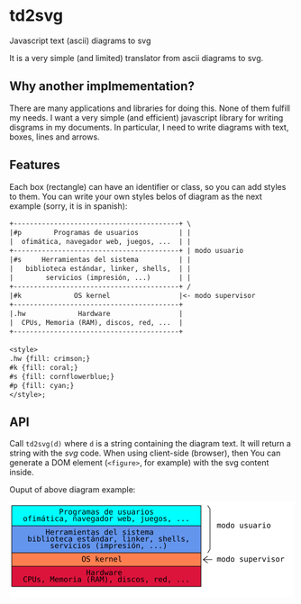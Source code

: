 # td2svg
Javascript text (ascii) diagrams to svg

It is a very simple (and limited) translator from ascii diagrams to svg.

## Why another implmementation?

There are many applications and libraries for doing this. None of them fulfill my needs. 
I want a very simple (and efficient) javascript library for writing disgrams in my documents.
In particular, I need to write diagrams with text, boxes, lines and arrows.

## Features

Each box (rectangle) can have an identifier or class, so you can add styles to them.
You can write your own styles belos of diagram as the next example (sorry, it is in spanish):

```
+-----------------------------------------+ \
|#p        Programas de usuarios          | |
|  ofimática, navegador web, juegos, ...  | |
+-----------------------------------------+ | modo usuario
|#s     Herramientas del sistema          | |
|   biblioteca estándar, linker, shells,  | |
|        servicios (impresión, ...)       | |
+-----------------------------------------+ /
|#k             OS kernel                 |<- modo supervisor
+-----------------------------------------+ 
|.hw             Hardware                 |
|  CPUs, Memoria (RAM), discos, red, ...  |
+-----------------------------------------+

<style>
.hw {fill: crimson;}
#k {fill: coral;}
#s {fill: cornflowerblue;}
#p {fill: cyan;}
</style>;
```

## API

Call `td2svg(d)` where `d` is a string containing the diagram text. It will return a string with the *svg* code.
When using client-side (browser), then You can generate a DOM element (`<figure>`, for example) with the svg content inside.

Ouput of above diagram example:

![svg output](example.svg)
